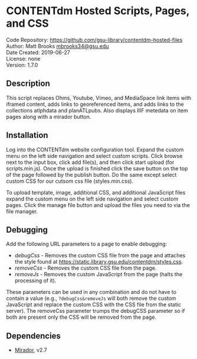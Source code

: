 # CONTENTdm Hosted Scripts, Pages, and CSS
Code Repository: https://github.com/gsu-library/contentdm-hosted-files  
Author: Matt Brooks <mbrooks34@gsu.edu>  
Date Created: 2019-06-27  
License: none  
Version: 1.7.0  

## Description
This script replaces Ohms, Youtube, Vimeo, and MediaSpace link items with iframed content, adds links to georeferenced items, and adds links to the collections atlphdata and planATLpubs. Also displays IIIF metedata on item pages along with a mirador button.

## Installation
Log into the CONTENTdm website configuration tool. Expand the custom menu on the left side navigation and select custom scripts. Click browse next to the input box, click add file(s), and then click start upload (for scripts.min.js). Once the upload is finished click the save button on the top of the page followed by the publish button. Do the same except select custom CSS for our cutsom css file (styles.min.css).

To upload template, image, additional CSS, and additional JavaScript files expand the custom menu on the left side navigation and select custom pages. Click the manage file button and upload the files you need to via the file manager.

## Debugging
Add the following URL parameters to a page to enable debugging:
- *debugCss* - Removes the custom CSS file from the page and attaches the style found at https://static.library.gsu.edu/contentdm/styles.css.
- *removeCss* - Removes the custom CSS file from the page.
- *removeJs* - Removes the custom JavaScript from the page (halts the processing of it).

These parameters can be used in any combination and do not have to contain a value (e.g., `?debugCss&removeJs` will both remove the custom JavaScript and replace the custom CSS with the CSS file from the static server). The removeCss parameter trumps the debugCSS parameter so if both are present only the CSS will be removed from the page.

## Dependencies
- [Mirador](https://github.com/mirador/mirador), v2.7
